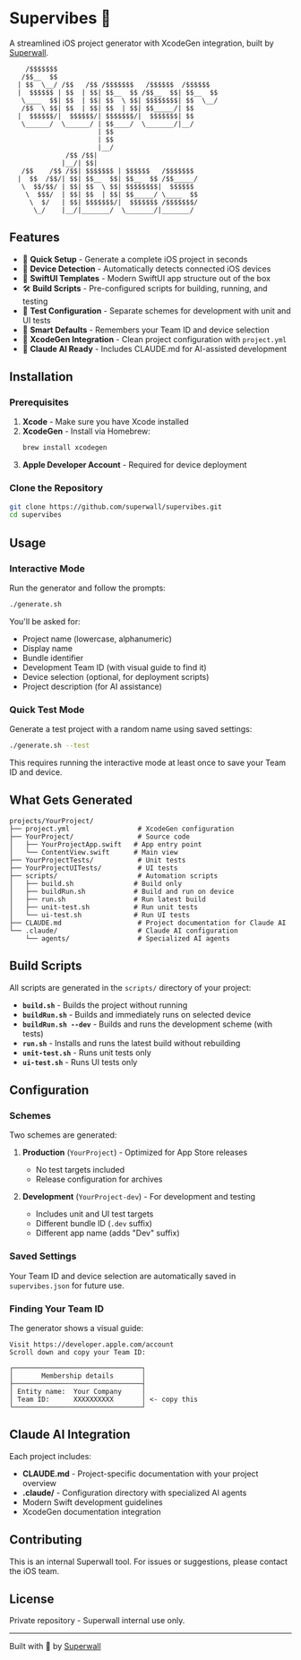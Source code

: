 # Supervibes 🎵

A streamlined iOS project generator with XcodeGen integration, built by [Superwall](https://superwall.com).

```
    /$$$$$$$                                          
   /$$__  $$                                          
  | $$  \__/ /$$   /$$ /$$$$$$$   /$$$$$$  /$$$$$$    
  |  $$$$$$ | $$  | $$| $$__  $$ /$$__  $$| $$__  $$  
   \____  $$| $$  | $$| $$  \ $$| $$$$$$$$| $$  \__/  
   /$$  \ $$| $$  | $$| $$  | $$| $$_____/| $$        
  |  $$$$$$/|  $$$$$$/| $$$$$$$/|  $$$$$$$| $$        
   \______/  \______/ | $$____/  \_______/|__/        
                      | $$                            
                      | $$                            
                      |__/                            
              /$$ /$$|                                
             |__/| $$|                                
   /$$    /$$ /$$| $$$$$$$ | $$$$$$   /$$$$$$$        
  |  $$  /$$/| $$| $$__  $$| $$__  $$ /$$_____/       
   \  $$/$$/ | $$| $$  \ $$| $$$$$$$$|  $$$$$$        
    \  $$$/  | $$| $$  | $$| $$_____/ \____  $$       
     \  $/   | $$| $$$$$$$/|  $$$$$$$ /$$$$$$$/       
      \_/    |__/|_______/  \_______/|_______/        
```

## Features

- 🚀 **Quick Setup** - Generate a complete iOS project in seconds
- 📱 **Device Detection** - Automatically detects connected iOS devices
- 🎨 **SwiftUI Templates** - Modern SwiftUI app structure out of the box
- 🛠 **Build Scripts** - Pre-configured scripts for building, running, and testing
- 🧪 **Test Configuration** - Separate schemes for development with unit and UI tests
- 💾 **Smart Defaults** - Remembers your Team ID and device selection
- 🎯 **XcodeGen Integration** - Clean project configuration with `project.yml`
- 🤖 **Claude AI Ready** - Includes CLAUDE.md for AI-assisted development

## Installation

### Prerequisites

1. **Xcode** - Make sure you have Xcode installed
2. **XcodeGen** - Install via Homebrew:
   ```bash
   brew install xcodegen
   ```
3. **Apple Developer Account** - Required for device deployment

### Clone the Repository

```bash
git clone https://github.com/superwall/supervibes.git
cd supervibes
```

## Usage

### Interactive Mode

Run the generator and follow the prompts:

```bash
./generate.sh
```

You'll be asked for:
- Project name (lowercase, alphanumeric)
- Display name
- Bundle identifier
- Development Team ID (with visual guide to find it)
- Device selection (optional, for deployment scripts)
- Project description (for AI assistance)

### Quick Test Mode

Generate a test project with a random name using saved settings:

```bash
./generate.sh --test
```

This requires running the interactive mode at least once to save your Team ID and device.

## What Gets Generated

```
projects/YourProject/
├── project.yml                 # XcodeGen configuration
├── YourProject/                # Source code
│   ├── YourProjectApp.swift   # App entry point
│   └── ContentView.swift      # Main view
├── YourProjectTests/           # Unit tests
├── YourProjectUITests/         # UI tests  
├── scripts/                    # Automation scripts
│   ├── build.sh               # Build only
│   ├── buildRun.sh            # Build and run on device
│   ├── run.sh                 # Run latest build
│   ├── unit-test.sh           # Run unit tests
│   └── ui-test.sh             # Run UI tests
├── CLAUDE.md                   # Project documentation for Claude AI
└── .claude/                    # Claude AI configuration
    └── agents/                 # Specialized AI agents
```

## Build Scripts

All scripts are generated in the `scripts/` directory of your project:

- **`build.sh`** - Builds the project without running
- **`buildRun.sh`** - Builds and immediately runs on selected device
- **`buildRun.sh --dev`** - Builds and runs the development scheme (with tests)
- **`run.sh`** - Installs and runs the latest build without rebuilding
- **`unit-test.sh`** - Runs unit tests only
- **`ui-test.sh`** - Runs UI tests only

## Configuration

### Schemes

Two schemes are generated:

1. **Production** (`YourProject`) - Optimized for App Store releases
   - No test targets included
   - Release configuration for archives
   
2. **Development** (`YourProject-dev`) - For development and testing
   - Includes unit and UI test targets
   - Different bundle ID (`.dev` suffix)
   - Different app name (adds "Dev" suffix)

### Saved Settings

Your Team ID and device selection are automatically saved in `supervibes.json` for future use.

### Finding Your Team ID

The generator shows a visual guide:

```
Visit https://developer.apple.com/account
Scroll down and copy your Team ID:

┌────────────────────────────────┐
│       Membership details       │
├────────────────────────────────┤
│ Entity name:  Your Company     │
│ Team ID:      XXXXXXXXXX       │ <- copy this
└────────────────────────────────┘
```

## Claude AI Integration

Each project includes:
- **CLAUDE.md** - Project-specific documentation with your project overview
- **.claude/** - Configuration directory with specialized AI agents
- Modern Swift development guidelines
- XcodeGen documentation integration

## Contributing

This is an internal Superwall tool. For issues or suggestions, please contact the iOS team.

## License

Private repository - Superwall internal use only.

---

Built with 💙 by [Superwall](https://superwall.com)